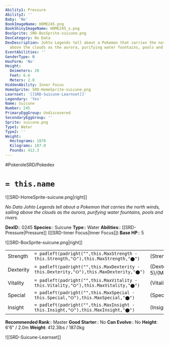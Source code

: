 ```yaml
---
Ability1: Pressure
Ability2: ''
Baby: 'No'
BookImageName: HOME245.png
BookShinyImageName: HOME245_s.png
BoxSprite: SRD-BoxSprite-suicune.png
DexCategory: No Data
DexDescription: Johto Legends tell about a Pokemon that carries the north winds, sailing
  above the clouds as the aurora, purifying water fountains, pools and rivers.
EventAbilities: ''
GenderType: N
HasForm: 'No'
Height:
  Deimeters: 20
  Feet: 6.6
  Meters: 2.0
HiddenAbility: Inner Focus
HomeSprite: SRD-HomeSprite-suicune.png
Learnset: '[[SRD-Suicune-Learnset]]'
Legendary: 'Yes'
Name: Suicune
Number: 245
PrimaryEggGroup: Undiscovered
SecondaryEggGroup: ''
Sprite: suicune.png
Type1: Water
Type2: ''
Weight:
  Hectograms: 1870
  Kilograms: 187.0
  Pounds: 412.3
---
```


#PokeroleSRD/Pokedex

# `= this.name`

![[SRD-HomeSprite-suicune.png|right]]

*No Data*
*Johto Legends tell about a Pokemon that carries the north winds, sailing above the clouds as the aurora, purifying water fountains, pools and rivers.*

**DexID**:: 0245
**Species**:: Suicune
**Type**:: Water
**Abilities**:: [[SRD-Pressure|Pressure]] ([[SRD-Inner Focus|Inner Focus]])
**Base HP**:: 5

![[SRD-BoxSprite-suicune.png|right]]

|           |                                                                                        |                                          |
| --------- | -------------------------------------------------------------------------------------- | ---------------------------------------- |
| Strength  | `= padleft(padright("",this.MaxStrength - this.Strength,"⭘"),this.MaxStrength,"⬤")`    | (Strength::5)/(MaxStrength::5)   |
| Dexterity | `= padleft(padright("",this.MaxDexterity - this.Dexterity,"⭘"),this.MaxDexterity,"⬤")` | (Dexterity:: 5)/(MaxDexterity::5) |
| Vitality  | `= padleft(padright("",this.MaxVitality - this.Vitality,"⭘"),this.MaxVitality,"⬤")`    | (Vitality::6)/(MaxVitality::6)   |
| Special   | `= padleft(padright("",this.MaxSpecial - this.Special,"⭘"),this.MaxSpecial,"⬤")`       | (Special::5)/(MaxSpecial::5)     |
| Insight   | `= padleft(padright("",this.MaxInsight - this.Insight,"⭘"),this.MaxInsight,"⬤")`       | (Insight::6)/(MaxInsight::6)     |

**Recommended Rank**:: Master
**Good Starter**:: No
**Can Evolve**:: No
**Height**: 6'6" / 2.0m
**Weight**: 412.3lbs / 187.0kg

![[SRD-Suicune-Learnset]]